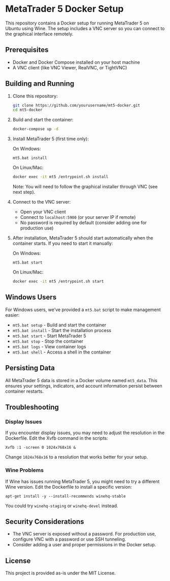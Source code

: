 # MetaTrader 5 Docker Setup

This repository contains a Docker setup for running MetaTrader 5 on Ubuntu using Wine. The setup includes a VNC server so you can connect to the graphical interface remotely.

## Prerequisites

- Docker and Docker Compose installed on your host machine
- A VNC client (like VNC Viewer, RealVNC, or TightVNC)

## Building and Running

1. Clone this repository:
   ```bash
   git clone https://github.com/yourusername/mt5-docker.git
   cd mt5-docker
   ```

2. Build and start the container:
   ```bash
   docker-compose up -d
   ```

3. Install MetaTrader 5 (first time only):
   
   On Windows:
   ```
   mt5.bat install
   ```
   
   On Linux/Mac:
   ```bash
   docker exec -it mt5 /entrypoint.sh install
   ```
   
   Note: You will need to follow the graphical installer through VNC (see next step).

4. Connect to the VNC server:
   - Open your VNC client
   - Connect to `localhost:5900` (or your server IP if remote)
   - No password is required by default (consider adding one for production use)

5. After installation, MetaTrader 5 should start automatically when the container starts.
   If you need to start it manually:
   
   On Windows:
   ```
   mt5.bat start
   ```
   
   On Linux/Mac:
   ```bash
   docker exec -it mt5 /entrypoint.sh start
   ```

## Windows Users

For Windows users, we've provided a `mt5.bat` script to make management easier:

- `mt5.bat setup` - Build and start the container
- `mt5.bat install` - Start the installation process
- `mt5.bat start` - Start MetaTrader 5
- `mt5.bat stop` - Stop the container
- `mt5.bat logs` - View container logs
- `mt5.bat shell` - Access a shell in the container

## Persisting Data

All MetaTrader 5 data is stored in a Docker volume named `mt5_data`. This ensures your settings, indicators, and account information persist between container restarts.

## Troubleshooting

### Display Issues

If you encounter display issues, you may need to adjust the resolution in the Dockerfile. Edit the Xvfb command in the scripts:

```
Xvfb :1 -screen 0 1024x768x16 &
```

Change `1024x768x16` to a resolution that works better for your setup.

### Wine Problems

If Wine has issues running MetaTrader 5, you might need to try a different Wine version. Edit the Dockerfile to install a specific version:

```
apt-get install -y --install-recommends winehq-stable
```

You could try `winehq-staging` or `winehq-devel` instead.

## Security Considerations

- The VNC server is exposed without a password. For production use, configure VNC with a password or use SSH tunneling.
- Consider adding a user and proper permissions in the Docker setup.

## License

This project is provided as-is under the MIT License. 
